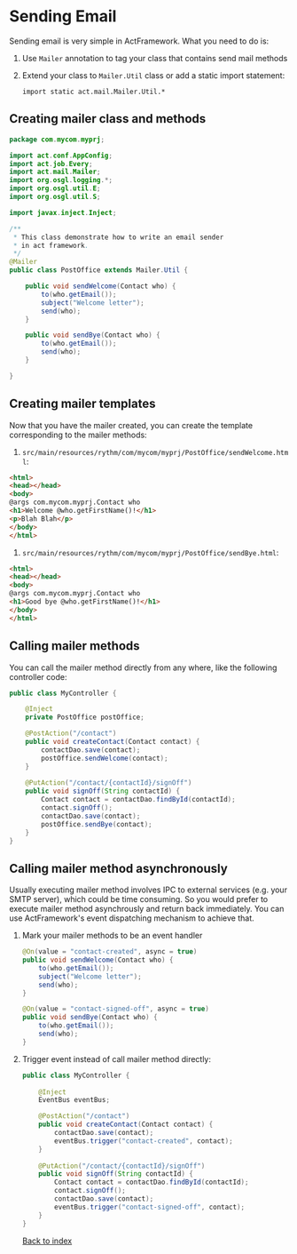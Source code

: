 # Sending Email

Sending email is very simple in ActFramework. What you need to do is:

1. Use `Mailer` annotation to tag your class that contains send mail methods
1. Extend your class to `Mailer.Util` class or add a static import statement:

    `import static act.mail.Mailer.Util.*`
    
## Creating mailer class and methods

```java
package com.mycom.myprj;

import act.conf.AppConfig;
import act.job.Every;
import act.mail.Mailer;
import org.osgl.logging.*;
import org.osgl.util.E;
import org.osgl.util.S;

import javax.inject.Inject;

/**
 * This class demonstrate how to write an email sender
 * in act framework.
 */
@Mailer
public class PostOffice extends Mailer.Util {

    public void sendWelcome(Contact who) {
        to(who.getEmail());
        subject("Welcome letter");
        send(who);
    }

    public void sendBye(Contact who) {
        to(who.getEmail());
        send(who);
    }

}
```

## Creating mailer templates

Now that you have the mailer created, you can create the template corresponding to the mailer methods:

1. `src/main/resources/rythm/com/mycom/myprj/PostOffice/sendWelcome.html`:

```html
<html>
<head></head>
<body>
@args com.mycom.myprj.Contact who
<h1>Welcome @who.getFirstName()!</h1>
<p>Blah Blah</p>
</body>
</html>
```

1. `src/main/resources/rythm/com/mycom/myprj/PostOffice/sendBye.html`:

```html
<html>
<head></head>
<body>
@args com.mycom.myprj.Contact who
<h1>Good bye @who.getFirstName()!</h1>
</body>
</html>
```

## Calling mailer methods

You can call the mailer method directly from any where, like the following controller code:

```java
public class MyController {

    @Inject
    private PostOffice postOffice;

    @PostAction("/contact")
    public void createContact(Contact contact) {
        contactDao.save(contact);
        postOffice.sendWelcome(contact);
    }
    
    @PutAction("/contact/{contactId}/signOff")
    public void signOff(String contactId) {
        Contact contact = contactDao.findById(contactId);
        contact.signOff();
        contactDao.save(contact);
        postOffice.sendBye(contact);
    }
}
```

## Calling mailer method asynchronously

Usually executing mailer method involves IPC to external services (e.g. your SMTP server), which could be time consuming. So you would prefer to execute mailer method asynchrously and return back immediately. You can use ActFramework's event dispatching mechanism to achieve that.

1. Mark your mailer methods to be an event handler
    
    ```java
    @On(value = "contact-created", async = true)
    public void sendWelcome(Contact who) {
        to(who.getEmail());
        subject("Welcome letter");
        send(who);
    }
    
    @On(value = "contact-signed-off", async = true)
    public void sendBye(Contact who) {
        to(who.getEmail());
        send(who);
    }
    ``` 
    
1. Trigger event instead of call mailer method directly:

    ```java
    public class MyController {
        
        @Inject
        EventBus eventBus;

        @PostAction("/contact")
        public void createContact(Contact contact) {
            contactDao.save(contact);
            eventBus.trigger("contact-created", contact);
        }
        
        @PutAction("/contact/{contactId}/signOff")
        public void signOff(String contactId) {
            Contact contact = contactDao.findById(contactId);
            contact.signOff();
            contactDao.save(contact);
            eventBus.trigger("contact-signed-off", contact);
        }
    }
    ```
    
    [Back to index](index.md)